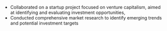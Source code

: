 - Collaborated on a startup project focused on venture capitalism, aimed at identifying and evaluating investment
opportunities,
- Conducted comprehensive market research to identify emerging trends and potential investment targets
